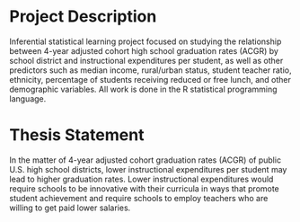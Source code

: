 # Project Description
Inferential statistical learning project focused on studying the relationship between 4-year adjusted cohort high school graduation rates (ACGR) by school district and instructional expenditures per student, as well as other predictors such as median income, rural/urban status, student teacher ratio, ethnicity, percentage of students receiving reduced or free lunch, and other demographic variables. All work is done in the R statistical programming language.

# Thesis Statement
In the matter of 4-year adjusted cohort graduation rates (ACGR) of public U.S. high school districts, lower instructional expenditures per student may lead to higher graduation rates. Lower instructional expenditures would require schools to be innovative with their curricula in ways that promote student achievement and require schools to employ teachers who are willing to get paid lower salaries.
